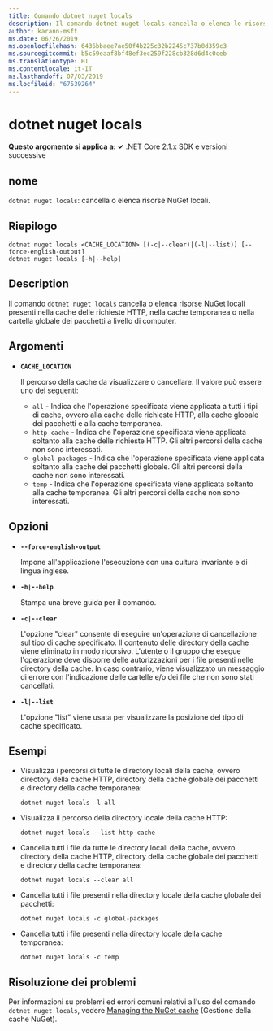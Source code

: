 ```yaml
---
title: Comando dotnet nuget locals
description: Il comando dotnet nuget locals cancella o elenca le risorse NuGet locali, quali cache delle richieste HTTP, cache temporanea o cartella globale dei pacchetti a livello di computer.
author: karann-msft
ms.date: 06/26/2019
ms.openlocfilehash: 6436bbaee7ae50f4b225c32b2245c737b0d359c3
ms.sourcegitcommit: b5c59eaaf8bf48ef3ec259f228cb328d6d4c0ceb
ms.translationtype: HT
ms.contentlocale: it-IT
ms.lasthandoff: 07/03/2019
ms.locfileid: "67539264"
---
```

# <a name="dotnet-nuget-locals"></a>dotnet nuget locals

**Questo argomento si applica a: ✓** .NET Core 2.1.x SDK e versioni successive

<!-- todo: uncomment when all CLI commands are reviewed
[!INCLUDE [topic-appliesto-net-core-all](../../../includes/topic-appliesto-net-core-all.md)]
-->

## <a name="name"></a>nome

`dotnet nuget locals`: cancella o elenca risorse NuGet locali.

## <a name="synopsis"></a>Riepilogo

```
dotnet nuget locals <CACHE_LOCATION> [(-c|--clear)|(-l|--list)] [--force-english-output]
dotnet nuget locals [-h|--help]
```

## <a name="description"></a>Description

Il comando `dotnet nuget locals` cancella o elenca risorse NuGet locali presenti nella cache delle richieste HTTP, nella cache temporanea o nella cartella globale dei pacchetti a livello di computer.

## <a name="arguments"></a>Argomenti

* **`CACHE_LOCATION`**

  Il percorso della cache da visualizzare o cancellare. Il valore può essere uno dei seguenti:

  * `all` - Indica che l'operazione specificata viene applicata a tutti i tipi di cache, ovvero alla cache delle richieste HTTP, alla cache globale dei pacchetti e alla cache temporanea.
  * `http-cache` - Indica che l'operazione specificata viene applicata soltanto alla cache delle richieste HTTP. Gli altri percorsi della cache non sono interessati.
  * `global-packages` - Indica che l'operazione specificata viene applicata soltanto alla cache dei pacchetti globale. Gli altri percorsi della cache non sono interessati.
  * `temp` - Indica che l'operazione specificata viene applicata soltanto alla cache temporanea. Gli altri percorsi della cache non sono interessati.

## <a name="options"></a>Opzioni

* **`--force-english-output`**

  Impone all'applicazione l'esecuzione con una cultura invariante e di lingua inglese.

* **`-h|--help`**

  Stampa una breve guida per il comando.

* **`-c|--clear`**

  L'opzione "clear" consente di eseguire un'operazione di cancellazione sul tipo di cache specificato. Il contenuto delle directory della cache viene eliminato in modo ricorsivo. L'utente o il gruppo che esegue l'operazione deve disporre delle autorizzazioni per i file presenti nelle directory della cache. In caso contrario, viene visualizzato un messaggio di errore con l'indicazione delle cartelle e/o dei file che non sono stati cancellati.

* **`-l|--list`**

  L'opzione "list" viene usata per visualizzare la posizione del tipo di cache specificato.

## <a name="examples"></a>Esempi

* Visualizza i percorsi di tutte le directory locali della cache, ovvero directory della cache HTTP, directory della cache globale dei pacchetti e directory della cache temporanea:

  ```console
  dotnet nuget locals –l all
  ```

* Visualizza il percorso della directory locale della cache HTTP:

  ```console
  dotnet nuget locals --list http-cache
  ```

* Cancella tutti i file da tutte le directory locali della cache, ovvero directory della cache HTTP, directory della cache globale dei pacchetti e directory della cache temporanea:

  ```console
  dotnet nuget locals --clear all
  ```

* Cancella tutti i file presenti nella directory locale della cache globale dei pacchetti:

  ```console
  dotnet nuget locals -c global-packages
  ```

* Cancella tutti i file presenti nella directory locale della cache temporanea:

  ```console
  dotnet nuget locals -c temp
  ```

## <a name="troubleshooting"></a>Risoluzione dei problemi

Per informazioni su problemi ed errori comuni relativi all'uso del comando `dotnet nuget locals`, vedere [Managing the NuGet cache](/nuget/consume-packages/managing-the-nuget-cache) (Gestione della cache NuGet).
